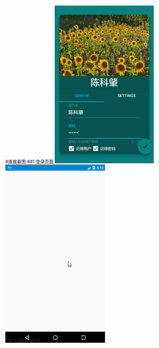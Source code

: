 #直接看图
##1.登录页面
![陈科肇](https://github.com/chenkezhao/Mrsi/blob/master/doc/images/login.png "陈科肇")
![陈科肇](https://github.com/chenkezhao/Mrsi/blob/master/doc/images/login.gif "陈科肇")
